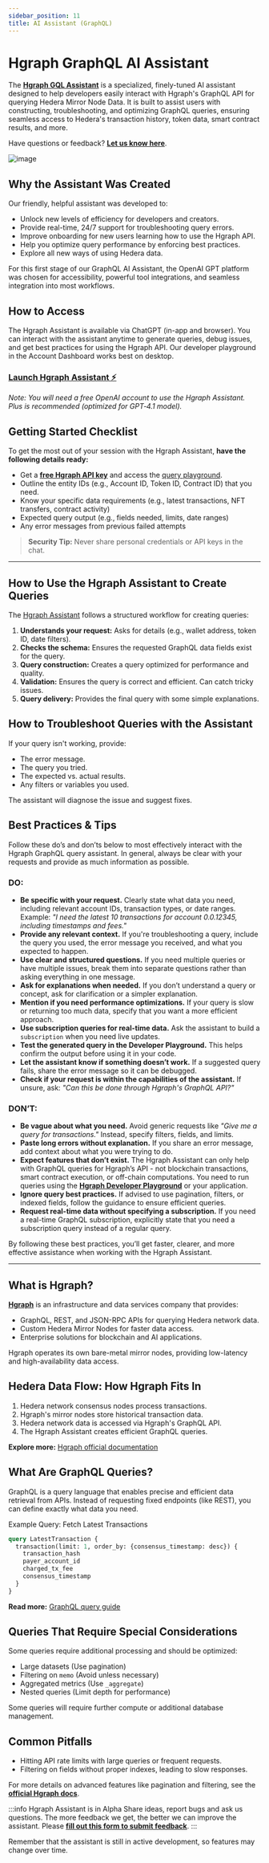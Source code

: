 ```yaml
---
sidebar_position: 11
title: AI Assistant (GraphQL)
---
```


# Hgraph GraphQL AI Assistant

The **[Hgraph GQL Assistant](https://hgraph.com/assistant)** is a specialized, finely-tuned AI assistant designed to help developers easily interact with Hgraph's GraphQL API for querying Hedera Mirror Node Data. It is built to assist users with constructing, troubleshooting, and optimizing GraphQL queries, ensuring seamless access to Hedera's transaction history, token data, smart contract results, and more.

Have questions or feedback? **[Let us know here](https://forms.gle/FwNZGzmqe7PAtmHfA)**.

![image](../static/img/hgraph-ai-docs-hero.jpg)

## Why the Assistant Was Created

Our friendly, helpful assistant was developed to:

- Unlock new levels of efficiency for developers and creators.
- Provide real-time, 24/7 support for troubleshooting query errors.
- Improve onboarding for new users learning how to use the Hgraph API.
- Help you optimize query performance by enforcing best practices.
- Explore all new ways of using Hedera data.

For this first stage of our GraphQL AI Assistant, the OpenAI GPT platform was chosen for accessibility, powerful tool integrations, and seamless integration into most workflows.

## How to Access

The Hgraph Assistant is available via ChatGPT (in-app and browser). You can interact with the assistant anytime to generate queries, debug issues, and get best practices for using the Hgraph API. Our developer playground in the Account Dashboard works best on desktop.

### [Launch Hgraph Assistant ⚡](https://hgraph.com/assistant)

_Note: You will need a free OpenAI account to use the Hgraph Assistant. Plus is recommended (optimized for GPT‑4.1 model)._

## Getting Started Checklist

To get the most out of your session with the Hgraph Assistant, **have the following details ready:**

- Get a **[free Hgraph API key](https://dashboard.hgraph.com)** and access the [query playground](/overview/dashboard#graphql-playground).
- Outline the entity IDs (e.g., Account ID, Token ID, Contract ID) that you need.
- Know your specific data requirements (e.g., latest transactions, NFT transfers, contract activity)
- Expected query output (e.g., fields needed, limits, date ranges)
- Any error messages from previous failed attempts

> **Security Tip:** Never share personal credentials or API keys in the chat.

---

## How to Use the Hgraph Assistant to Create Queries

The [Hgraph Assistant](https://hgraph.com/assistant) follows a structured workflow for creating queries:

1. **Understands your request:** Asks for details (e.g., wallet address, token ID, date filters).
2. **Checks the schema:** Ensures the requested GraphQL data fields exist for the query.
3. **Query construction:** Creates a query optimized for performance and quality.
4. **Validation:** Ensures the query is correct and efficient. Can catch tricky issues.
5. **Query delivery:** Provides the final query with some simple explanations.

## How to Troubleshoot Queries with the Assistant

If your query isn't working, provide:

- The error message.
- The query you tried.
- The expected vs. actual results.
- Any filters or variables you used.

The assistant will diagnose the issue and suggest fixes.

## Best Practices & Tips

Follow these do’s and don’ts below to most effectively interact with the Hgraph GraphQL query assistant. In general, always be clear with your requests and provide as much information as possible.

### DO:

- **Be specific with your request.** Clearly state what data you need, including relevant account IDs, transaction types, or date ranges. Example: _"I need the latest 10 transactions for account 0.0.12345, including timestamps and fees."_
- **Provide any relevant context.** If you're troubleshooting a query, include the query you used, the error message you received, and what you expected to happen.
- **Use clear and structured questions.** If you need multiple queries or have multiple issues, break them into separate questions rather than asking everything in one message.
- **Ask for explanations when needed.** If you don’t understand a query or concept, ask for clarification or a simpler explanation.
- **Mention if you need performance optimizations.** If your query is slow or returning too much data, specify that you want a more efficient approach.
- **Use subscription queries for real-time data.** Ask the assistant to build a `subscription` when you need live updates.
- **Test the generated query in the Developer Playground.** This helps confirm the output before using it in your code.
- **Let the assistant know if something doesn’t work.** If a suggested query fails, share the error message so it can be debugged.
- **Check if your request is within the capabilities of the assistant.** If unsure, ask: _"Can this be done through Hgraph's GraphQL API?"_

### DON’T:

- **Be vague about what you need.** Avoid generic requests like _"Give me a query for transactions."_ Instead, specify filters, fields, and limits.
- **Paste long errors without explanation.** If you share an error message, add context about what you were trying to do.
- **Expect features that don’t exist.** The Hgraph Assistant can only help with GraphQL queries for Hgraph’s API - not blockchain transactions, smart contract execution, or off-chain computations. You need to run queries using the [**Hgraph Developer Playground**](https://dashboard.hgraph.com) or your application.
- **Ignore query best practices.** If advised to use pagination, filters, or indexed fields, follow the guidance to ensure efficient queries.
- **Request real-time data without specifying a subscription.** If you need a real-time GraphQL subscription, explicitly state that you need a subscription query instead of a regular query.

By following these best practices, you’ll get faster, clearer, and more effective assistance when working with the Hgraph Assistant.

---

## What is Hgraph?

**[Hgraph](https://hgraph.com)** is an infrastructure and data services company that provides:

- GraphQL, REST, and JSON-RPC APIs for querying Hedera network data.
- Custom Hedera Mirror Nodes for faster data access.
- Enterprise solutions for blockchain and AI applications.

Hgraph operates its own bare-metal mirror nodes, providing low-latency and high-availability data access.

## Hedera Data Flow: How Hgraph Fits In

1. Hedera network consensus nodes process transactions.
2. Hgraph's mirror nodes store historical transaction data.
3. Hedera network data is accessed via Hgraph's GraphQL API.
4. The Hgraph Assistant creates efficient GraphQL queries.

**Explore more:** [Hgraph official documentation](https://docs.hgraph.com)

## What Are GraphQL Queries?

GraphQL is a query language that enables precise and efficient data retrieval from APIs. Instead of requesting fixed endpoints (like REST), you can define exactly what data you need.

Example Query: Fetch Latest Transactions

```graphql
query LatestTransaction {
  transaction(limit: 1, order_by: {consensus_timestamp: desc}) {
    transaction_hash
    payer_account_id
    charged_tx_fee
    consensus_timestamp
  }
}
```

**Read more:** [GraphQL query guide](https://docs.hgraph.com/category/graphql-api)

## Queries That Require Special Considerations

Some queries require additional processing and should be optimized:

- Large datasets (Use pagination)
- Filtering on `memo` (Avoid unless necessary)
- Aggregated metrics (Use `_aggregate`)
- Nested queries (Limit depth for performance)

Some queries will require further compute or additional database management.

## Common Pitfalls

- Hitting API rate limits with large queries or frequent requests.
- Filtering on fields without proper indexes, leading to slow responses.

For more details on advanced features like pagination and filtering, see the **[official Hgraph docs](https://docs.hgraph.com)**.

:::info Hgraph Assistant is in Alpha
Share ideas, report bugs and ask us questions. The more feedback we get, the better we can improve the assistant. Please **[fill out this form to submit feedback](https://forms.gle/FwNZGzmqe7PAtmHfA)**.
:::

Remember that the assistant is still in active development, so features may change over time.

